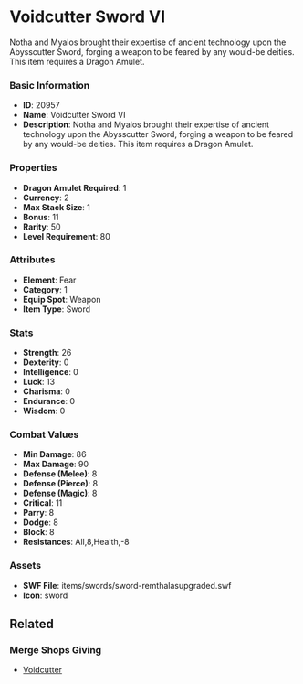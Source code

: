 # Voidcutter Sword VI

Notha and Myalos brought their expertise of ancient technology upon the Abysscutter Sword, forging a weapon to be feared by any would-be deities. This item requires a Dragon Amulet.

### Basic Information

- **ID**: 20957
- **Name**: Voidcutter Sword VI
- **Description**: Notha and Myalos brought their expertise of ancient technology upon the Abysscutter Sword, forging a weapon to be feared by any would-be deities. This item requires a Dragon Amulet.

### Properties

- **Dragon Amulet Required**: 1
- **Currency**: 2
- **Max Stack Size**: 1
- **Bonus**: 11
- **Rarity**: 50
- **Level Requirement**: 80

### Attributes

- **Element**: Fear
- **Category**: 1
- **Equip Spot**: Weapon
- **Item Type**: Sword

### Stats

- **Strength**: 26
- **Dexterity**: 0
- **Intelligence**: 0
- **Luck**: 13
- **Charisma**: 0
- **Endurance**: 0
- **Wisdom**: 0

### Combat Values

- **Min Damage**: 86
- **Max Damage**: 90
- **Defense (Melee)**: 8
- **Defense (Pierce)**: 8
- **Defense (Magic)**: 8
- **Critical**: 11
- **Parry**: 8
- **Dodge**: 8
- **Block**: 8
- **Resistances**: All,8,Health,-8

### Assets

- **SWF File**: items/swords/sword-remthalasupgraded.swf
- **Icon**: sword

## Related

### Merge Shops Giving

- [Voidcutter](../merge-shops/370-voidcutter.md)

